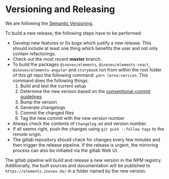 # Versioning and Releasing

We are following the [Semantic Versioning](https://semver.org/).

To build a new release, the following steps have to be performed:

- Develop new features or fix bugs which justify a new release. This should include at least one thing which benefits the user and not only contain refactorings.
- Check out the most recent **master** branch.
- To build the packages `@inovex/elements`, `@inovex/elements-react`, `@inovex/elements-angular` and `storybook` run from within the root folder of this git repo the following command: `yarn lerna:version`. This command does the following things:
    1. Build and test the current setup
    2. Determine the new version based on the [conventional-commit guidelines](https://www.conventionalcommits.org/en/v1.0.0/)
    3. Bump the version
    4. Generate changelogs 
    5. Commit the changed files
    6. Tag the new commit with the new version number
- Always check the contents of `Changelog.md` and version number.
- If all seems right, push the changes using `git push --follow-tags` to the remote origin.
- The gitlab repository should check for changes every few minutes and then trigger the release pipeline. If the release is urgent, the mirroring process can also be initiated via the gitlab Web UI.

The gitlab pipeline will build and release a new version in the NPM registry. Additionally, the built sources and documentation will be published to `https://elements.inovex.de/` in a folder named by the new version.
